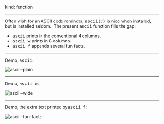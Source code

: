 kind: function
<hr/>

Often wish for an ASCII code reminder; <a href="https://www.man7.org/linux/man-pages/man7/ascii.7.html"><tt>ascii(7)</tt></a> is nice when installed, but is installed seldom.&nbsp;&nbsp;The present <tt>ascii</tt> function fills the gap:
<ul>
  <li><tt>ascii</tt> prints in the conventional 4 columns.</li>
  <li><tt>ascii w</tt> prints in 8 columns.</li>
  <li><tt>ascii f</tt> appends several fun facts.</li>
</ul>

<hr/>
Demo, <tt>ascii</tt>:

![ascii--plain](https://github.com/user-attachments/assets/16f2345c-bda0-406c-a284-b1a31c2dd69b)

<hr/>
Demo, <tt>ascii w</tt>:

![ascii--wide](https://github.com/user-attachments/assets/ab7f5699-fa2f-4fa9-82d6-381c0e0c1392)

<hr/>
Demo, the extra text printed by<tt>ascii f</tt>:

![ascii--fun-facts](https://github.com/user-attachments/assets/92fc2e23-6ff1-4fec-9504-cab32fc30382)

